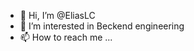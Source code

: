 - 👋 Hi, I’m @EliasLC
- 👀 I’m interested in Beckend engineering
- 📫 How to reach me ...

<!---
EliasLC/EliasLC is a ✨ special ✨ repository because its `README.md` (this file) appears on your GitHub profile.
You can click the Preview link to take a look at your changes.
--->
